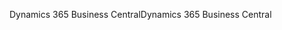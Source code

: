 <span data-ttu-id="ad9cc-101">Dynamics 365 Business Central</span><span class="sxs-lookup"><span data-stu-id="ad9cc-101">Dynamics 365 Business Central</span></span>
